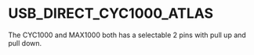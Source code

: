 # USB_DIRECT_CYC1000_ATLAS
The CYC1000 and MAX1000 both has a selectable 2 pins with pull up and pull down.
